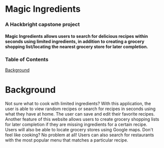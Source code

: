 # Magic Ingredients
### A Hackbright capstone project
#### Magic Ingredients allows users to search for delicious recipes within seconds using limited ingredients, in addition to creating a grocery shopping list/locating the nearest grocery store for later completion.

### Table of Contents
[Background](#background)



# Background
Not sure what to cook with limited ingredients? With this application, the user is able to view random recipes or search for recipes in seconds using what they have at home. The user can save and edit their favorite recipes. Another feature of this website allows users to create grocery shopping lists for later completion if they are missing ingredients for a certain recipe. Users will also be able to locate grocery stores using Google maps. Don't feel like cooking? No problem at all! Users can also search for restaurants with the most popular menu that matches a particular recipe. 



